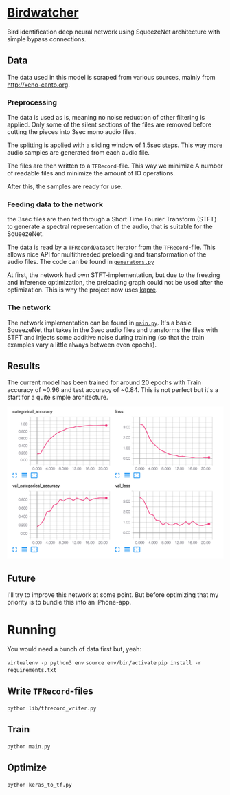 # [Birdwatcher](https://www.youtube.com/watch?v=e4mC3dmwqEY)

Bird identification deep neural network using SqueezeNet architecture with simple bypass connections.

## Data

The data used in this model is scraped from various sources, mainly from http://xeno-canto.org.

### Preprocessing

The data is used as is, meaning no noise reduction of other filtering is
applied. Only some of the silent sections of the files are removed before
cutting the pieces into 3sec mono audio files.

The splitting is applied with a sliding window of 1.5sec steps.
This way more audio samples are generated from each audio file.

The files are then written to a `TFRecord`-file. This way we minimize
A number of readable files and minimize the amount of IO operations.

After this, the samples are ready for use.

### Feeding data to the network

the 3sec files are then fed through a Short Time Fourier Transform (STFT)
to generate a spectral representation of the audio, that is suitable for
the SqueezeNet.

The data is read by a `TFRecordDataset` iterator from the `TFRecord`-file.
This allows nice API for multithreaded preloading and transformation of
the audio files. The code can be found in
[`generators.py`](birdwatcher/generators.py)

At first, the network had own STFT-implementation, but due to the freezing
and inference optimization, the preloading graph could not be used after
the optimization. This is why the project now uses
[kapre](https://github.com/keunwoochoi/kapre).

### The network

The network implementation can be found in [`main.py`](main.py).
It's a basic SqueezeNet that takes in the 3sec audio files and transforms
the files with STFT and injects some additive noise during training (so
that the train examples vary a little always between even epochs).

## Results

The current model has been trained for around 20 epochs with
Train accuracy of ~0.96 and test accuracy of ~0.84. This is not perfect
but it's a start for a quite simple architecture.

![Results](images/results.png)

## Future

I'll try to improve this network at some point. But before optimizing that
my priority is to bundle this into an iPhone-app.

# Running
You would need a bunch of data first but, yeah:

`virtualenv -p python3 env`
`source env/bin/activate`
`pip install -r requirements.txt`

## Write `TFRecord`-files

`python lib/tfrecord_writer.py`

## Train
`python main.py`

## Optimize
`python keras_to_tf.py`
